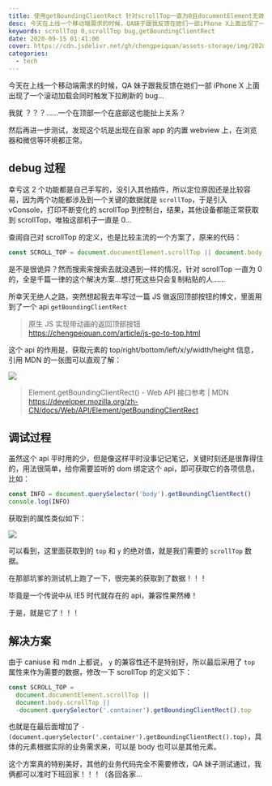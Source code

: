 ```yaml
---
title: 使用getBoundingClientRect 针对scrollTop一直为0且documentElement无效的解决方案
desc: 今天在上线一个移动端需求的时候，QA妹子跟我反馈在她们一部iPhone X上面出现了一个滚动加载会同时触发下拉刷新的bug…我就 ？？？……一个在顶部一个在底部这也能扯上关系？然后再进一步测试，发现这个坑是出现在自家app的内置webview上，在浏览器和微信等环境都正常。
keywords: scrollTop 0,scrollTop bug,getBoundingClientRect
date: 2020-09-15 01:41:00
cover: https://cdn.jsdelivr.net/gh/chengpeiquan/assets-storage/img/2020/09/3.jpg
categories:
  - tech
---
```


今天在上线一个移动端需求的时候，QA 妹子跟我反馈在她们一部 iPhone X 上面出现了一个滚动加载会同时触发下拉刷新的 bug…

我就 ？？？……一个在顶部一个在底部这也能扯上关系？

然后再进一步测试，发现这个坑是出现在自家 app 的内置 webview 上，在浏览器和微信等环境都正常。

## debug 过程

幸亏这 2 个功能都是自己手写的，没引入其他插件，所以定位原因还是比较容易，因为两个功能都涉及到一个关键的数据就是 `scrollTop`，于是引入 vConsole，打印不断变化的 scrollTop 到控制台，结果，其他设备都能正常获取到 scrollTop，唯独这部机子一直是 0…

查阅自己对 scrollTop 的定义，也是比较主流的一个方案了，原来的代码：

```js
const SCROLL_TOP = document.documentElement.scrollTop || document.body.scrollTop
```

是不是很诡异？然而搜索来搜索去就没遇到一样的情况，针对 scrollTop 一直为 0 的，全是千篇一律的这个解决方案…想打死这些只会复制粘贴的人……

所幸天无绝人之路，突然想起我去年写过一篇 JS 做返回顶部按钮的博文，里面用到了一个 api `getBoundingClientRect`

> 原生 JS 实现带动画的返回顶部按钮
> https://chengpeiquan.com/article/js-go-to-top.html

这个 api 的作用是，获取元素的 top/right/bottom/left/x/y/width/height 信息，引用 MDN 的一张图可以直观了解：

![](https://cdn.jsdelivr.net/gh/chengpeiquan/assets-storage/img/2020/09/2.jpg)

> Element.getBoundingClientRect() - Web API 接口参考 | MDN
> https://developer.mozilla.org/zh-CN/docs/Web/API/Element/getBoundingClientRect

## 调试过程

虽然这个 api 平时用的少，但是像这样平时没事记记笔记，关键时刻还是很靠得住的，用法很简单，给你需要监听的 dom 绑定这个 api，即可获取它的各项信息，比如：

```js
const INFO = document.querySelector('body').getBoundingClientRect()
console.log(INFO)
```

获取到的属性类似如下：

![](https://cdn.jsdelivr.net/gh/chengpeiquan/assets-storage/img/2020/09/1.jpg)

可以看到，这里面获取到的 `top` 和 `y` 的绝对值，就是我们需要的 `scrollTop` 数据。

在那部坑爹的测试机上跑了一下，很完美的获取到了数据！！！

毕竟是一个传说中从 IE5 时代就存在的 api，兼容性果然棒！

于是，就是它了！！！

## 解决方案

由于 caniuse 和 mdn 上都说， `y` 的兼容性还不是特别好，所以最后采用了 `top` 属性来作为需要的数据，修改一下 scrollTop 的定义如下：

```js
const SCROLL_TOP =
  document.documentElement.scrollTop ||
  document.body.scrollTop ||
  -document.querySelector('.container').getBoundingClientRect().top
```

也就是在最后面增加了 `-(document.querySelector('.container').getBoundingClientRect().top)`，具体的元素根据实际的业务需求来，可以是 body 也可以是其他元素。

这个方案真的特别美好，其他的业务代码完全不需要修改，QA 妹子测试通过，我俩都可以准时下班回家！！！（各回各家…
